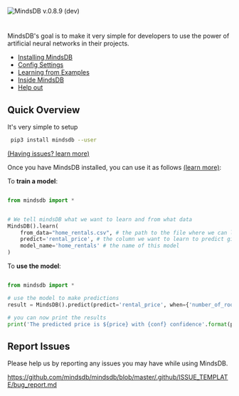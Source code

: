 
![MindsDB](https://raw.githubusercontent.com/mindsdb/mindsdb/master/mindsdb/proxies/web/static/img/logo1gw.png "MindsDB")
    v.0.8.9 (dev)
#




MindsDB's goal is to make it very simple for developers to use the power of artificial neural networks in their projects. 


* [Installing MindsDB](docs/Installing.md)
* [Config Settings](docs/Config.md)
* [Learning from Examples](docs/examples/basic/README.md)
* [Inside MindsDB](docs/InsideMindsDB.md)
* [Help out](https://mindsdb.typeform.com/to/c3CEtj)


## Quick Overview

It's very simple to setup 

```bash
 pip3 install mindsdb --user
```

[(Having issues? learn more)](docs/Installing.md)

Once you have MindsDB installed, you can use it as follows [(learn more)](docs/examples/basic/README.md):


To **train a model**:



```python

from mindsdb import *


# We tell mindsDB what we want to learn and from what data
MindsDB().learn(
    from_data="home_rentals.csv", # the path to the file where we can learn from, (note: can be url)
    predict='rental_price', # the column we want to learn to predict given all the data in the file
    model_name='home_rentals' # the name of this model
)

```


To **use the model**:


```python

from mindsdb import *

# use the model to make predictions
result = MindsDB().predict(predict='rental_price', when={'number_of_rooms': 2,'number_of_bathrooms':1, 'sqft': 1190}, model_name='home_rentals')

# you can now print the results
print('The predicted price is ${price} with {conf} confidence'.format(price=result.predicted_values[0]['rental_price'], conf=result.predicted_values[0]['prediction_confidence']))

```

## Report Issues

Please help us by reporting any issues you may have while using MindsDB.

https://github.com/mindsdb/mindsdb/blob/master/.github/ISSUE_TEMPLATE/bug_report.md
